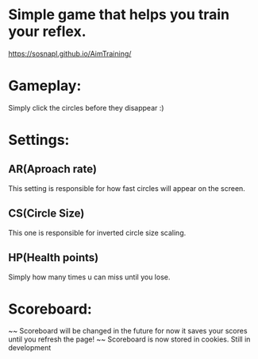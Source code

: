 # Simple game that helps you train your reflex.
https://sosnapl.github.io/AimTraining/

# Gameplay:
Simply click the circles before they disappear :)

# Settings:

## AR(Aproach rate)
This setting is responsible for how fast circles will appear on the screen.

## CS(Circle Size)
This one is responsible for inverted circle size scaling.

## HP(Health points)
Simply how many times u can miss until you lose.

# Scoreboard:

~~ Scoreboard will be changed in the future for now it saves your scores until you refresh the page! ~~
Scoreboard is now stored in cookies.
Still in development
